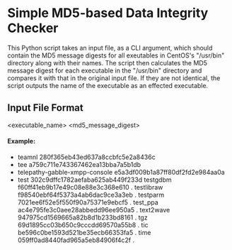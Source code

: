 # Simple MD5-based Data Integrity Checker

This Python script takes an input file, as a CLI argument, which should contain the MD5 message digests for all exeutables in CentOS's "/usr/bin" directory along with their names. The script then calculates the MD5 message digest for each executable in the "/usr/bin" directory and compares it with that in the original input file. If they are not identical, the script outputs the name of the executable as an effected executable. 

## Input File Format
<executable_name> <md5_message_digest>

#### Example:

* teamnl 280f365eb43ed637a8ccbfc5e2a8436c
* tee a759c711e743367462ea13bba7a5b1db
* telepathy-gabble-xmpp-console e5a3df009b1a87ff80df2fd2e984aa0a
* test 302c9dffc1782aefaba625ab449f233d
testgdbm f60ff41eb9b17e49c08e88e3c368e610 . 
testlibraw f98540ebf64f5373a4ab6dac9ce3a3eb . 
testparm 7021ee6f52e5f550f90a75371e9ebcf5 . 
test_ppa ac4e795fe3c0aee28abbedd96ee950a5 . 
text2wave 947975cd1569665a82b8d1b233bd8161 . 
tgz 69d1895cc03b650c9cccdd69570a55b8 . 
tic be596c0be1593d521be35ecb66353fa5 . 
time 059ff0ad8440fad965a5eb84906f4c2f . 
